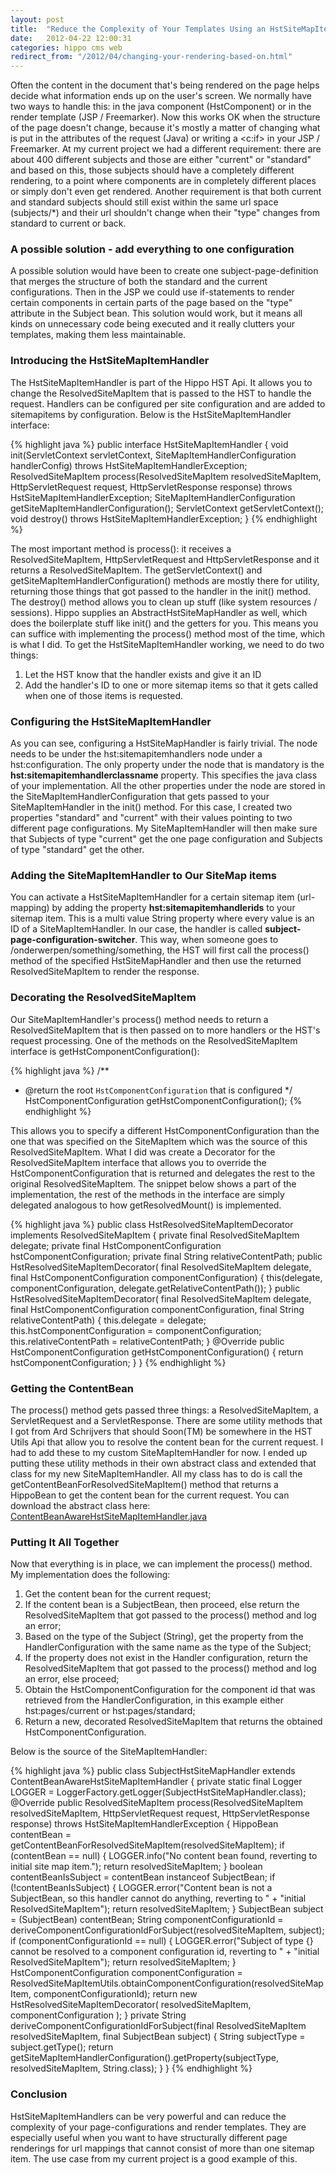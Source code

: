 ```yaml
---
layout: post
title:  "Reduce the Complexity of Your Templates Using an HstSiteMapItemHandler"
date:   2012-04-22 12:00:31
categories: hippo cms web
redirect_from: "/2012/04/changing-your-rendering-based-on.html"
---
```


Often the content in the document that's being rendered on the page helps decide what information ends up on the user's screen. We normally have two ways to handle this: in the java component (HstComponent) or in the render template (JSP / Freemarker). Now this works OK when the structure of the page doesn't change, because it's mostly a matter of changing what is put in the attributes of the request (Java) or writing a &lt;c:if&gt; in your JSP / Freemarker.
At my current project we had a different requirement: there are about 400 different subjects and those are either "current" or "standard" and based on this, those subjects should have a completely different rendering, to a point where components are in completely different places or simply don't even get rendered. Another requirement is that both current and standard subjects should still exist within the same url space (subjects/*) and their url shouldn't change when their "type" changes from standard to current or back.

### A possible solution - add everything to one configuration
A possible solution would have been to create one subject-page-definition that merges the structure of both the standard and the current configurations. Then in the JSP we could use if-statements to render certain components in certain parts of the page based on the "type" attribute in the Subject bean. This solution would work, but it means all kinds on unnecessary code being executed and it really clutters your templates, making them less maintainable.

### Introducing the HstSiteMapItemHandler
The HstSiteMapItemHandler is part of the Hippo HST Api. It allows you to change the ResolvedSiteMapItem that is passed to the HST to handle the request. Handlers can be configured per site configuration and are added to sitemapitems by configuration.
Below is the HstSiteMapItemHandler interface:

{% highlight java %}
public interface HstSiteMapItemHandler {
    void init(ServletContext servletContext, SiteMapItemHandlerConfiguration handlerConfig) 
        throws HstSiteMapItemHandlerException;
    ResolvedSiteMapItem process(ResolvedSiteMapItem resolvedSiteMapItem, 
        HttpServletRequest request, HttpServletResponse response) 
        throws HstSiteMapItemHandlerException;
    SiteMapItemHandlerConfiguration getSiteMapItemHandlerConfiguration();
    ServletContext getServletContext();
    void destroy() throws HstSiteMapItemHandlerException;
}
{% endhighlight %}

The most important method is process(): it receives a ResolvedSiteMapItem, HttpServletRequest and HttpServletResponse and it returns a ResolvedSiteMapItem. The getServletContext() and getSiteMapItemHandlerConfiguration() methods are mostly there for utility, returning those things that got passed to the handler in the init() method. The destroy() method allows you to clean up stuff (like system resources / sessions). Hippo supplies an AbstractHstSiteMapHandler as well, which does the boilerplate stuff like init() and the getters for you. This means you can suffice with implementing the process() method most of the time, which is what I did. To get the HstSiteMapItemHandler working, we need to do two things:

1. Let the HST know that the handler exists and give it an ID
2. Add the handler's ID to one or more sitemap items so that it gets called when one of those items is requested.

### Configuring the HstSiteMapItemHandler
As you can see, configuring a HstSiteMapHandler is fairly trivial. The node needs to be under the hst:sitemapitemhandlers node under a hst:configuration. The only property under the node that is mandatory is the __hst:sitemapitemhandlerclassname__ property. This specifies the java class of your implementation. All the other properties under the node are stored in the SiteMapItemHandlerConfiguration that gets passed to your SiteMapItemHandler in the init() method. For this case, I created two properties "standard" and "current" with their values pointing to two different page configurations. My SiteMapItemHandler will then make sure that Subjects of type "current" get the one page configuration and Subjects of type "standard" get the other.

### Adding the SiteMapItemHandler to Our SiteMap items
You can activate a HstSiteMapItemHandler for a certain sitemap item (url-mapping) by adding the property __hst:sitemapitemhandlerids__ to your sitemap item. This is a multi value String property where every value is an ID of a SiteMapItemHandler. In our case, the handler is called __subject-page-configuration-switcher__. This way, when someone goes to /onderwerpen/something/something, the HST will first call the process() method of the specified HstSiteMapHandler and then use the returned ResolvedSiteMapItem to render the response.

### Decorating the ResolvedSiteMapItem
Our SiteMapItemHandler's process() method needs to return a ResolvedSiteMapItem that is then passed on to more handlers or the HST's request processing. One of the methods on the ResolvedSiteMapItem interface is getHstComponentConfiguration():

{% highlight java %}
/**
 * @return the root <code>HstComponentConfiguration</code> that is configured
 */
 HstComponentConfiguration getHstComponentConfiguration();
{% endhighlight %}

This allows you to specify a different HstComponentConfiguration than the one that was specified on the SiteMapItem which was the source of this ResolvedSiteMapItem. What I did was create a Decorator for the ResolvedSiteMapItem interface that allows you to override the HstComponentConfiguration that is returned and delegates the rest to the original ResolvedSiteMapItem. The snippet below shows a part of the implementation, the rest of the methods in the interface are simply delegated analogous to how getResolvedMount() is implemented.

{% highlight java %}
public class HstResolvedSiteMapItemDecorator implements ResolvedSiteMapItem {
    private final ResolvedSiteMapItem delegate;
    private final HstComponentConfiguration hstComponentConfiguration;
    private final String relativeContentPath;
    public HstResolvedSiteMapItemDecorator(
            final ResolvedSiteMapItem delegate,
            final HstComponentConfiguration componentConfiguration) {
        this(delegate, componentConfiguration, delegate.getRelativeContentPath());
    }
    public HstResolvedSiteMapItemDecorator(
            final ResolvedSiteMapItem delegate,
            final HstComponentConfiguration componentConfiguration,
            final String relativeContentPath) {
        this.delegate = delegate;
        this.hstComponentConfiguration = componentConfiguration;
        this.relativeContentPath = relativeContentPath;
    }
    @Override
    public HstComponentConfiguration getHstComponentConfiguration() {
        return hstComponentConfiguration;
    }
}
{% endhighlight %}

### Getting the ContentBean
The process() method gets passed three things: a ResolvedSiteMapItem, a ServletRequest and a ServletResponse. There are some utility methods that I got from Ard Schrijvers that should Soon(TM) be somewhere in the HST Utils Api that allow you to resolve the content bean for the current request. I had to add these to my custom SiteMapItemHandler for now. I ended up putting these utility methods in their own abstract class and extended that class for my new SiteMapItemHandler. All my class has to do is call the getContentBeanForResolvedSiteMapItem() method that returns a HippoBean to get the content bean for the current request. You can download the abstract class here: [ContentBeanAwareHstSiteMapItemHandler.java][contentbeanhandlersrc]

[contentbeanhandlersrc]: http://dl.dropbox.com/u/32129164/blog-attachments/ContentBeanAwareHstSiteMapItemHandler.java

### Putting It All Together
Now that everything is in place, we can implement the process() method. My implementation does the following:

1. Get the content bean for the current request;
2. If the content bean is a SubjectBean, then proceed, else return the ResolvedSiteMapItem that got passed to the process() method and log an error;
3. Based on the type of the Subject (String), get the property from the HandlerConfiguration with the same name as the type of the Subject;
4. If the property does not exist in the Handler configuration, return the ResolvedSiteMapItem that got passed to the process() method and log an error, else proceed;
5. Obtain the HstComponentConfiguration for the component id that was retrieved from the HandlerConfiguration, in this example either hst:pages/current or hst:pages/standard;
6. Return a new, decorated ResolvedSiteMapItem that returns the obtained HstComponentConfiguration.

Below is the source of the SiteMapItemHandler:

{% highlight java %}
public class SubjectHstSiteMapHandler extends ContentBeanAwareHstSiteMapItemHandler {
    private static final Logger LOGGER = LoggerFactory.getLogger(SubjectHstSiteMapHandler.class);
    @Override
    public ResolvedSiteMapItem process(ResolvedSiteMapItem resolvedSiteMapItem,
                                       HttpServletRequest request,
                                       HttpServletResponse response)
            throws HstSiteMapItemHandlerException {
        HippoBean contentBean = getContentBeanForResolvedSiteMapItem(resolvedSiteMapItem);
        if (contentBean == null) {
            LOGGER.info("No content bean found, reverting to initial site map item.");
            return resolvedSiteMapItem;
        }
        boolean contentBeanIsSubject = contentBean instanceof SubjectBean;
        if (!contentBeanIsSubject) {
            LOGGER.error("Content bean is not a SubjectBean, so this handler cannot do anything, reverting to " +
                    "initial ResolvedSiteMapItem");
            return resolvedSiteMapItem;
        }
        SubjectBean subject = (SubjectBean) contentBean;
        String componentConfigurationId = deriveComponentConfigurationIdForSubject(resolvedSiteMapItem, subject);
        if (componentConfigurationId == null) {
            LOGGER.error("Subject of type {} cannot be resolved to a component configuration id, reverting to " +
                    "initial ResolvedSiteMapItem");
            return resolvedSiteMapItem;
        }
        HstComponentConfiguration componentConfiguration =
                ResolvedSiteMapItemUtils.obtainComponentConfiguration(resolvedSiteMapItem, componentConfigurationId);
        return new HstResolvedSiteMapItemDecorator(
                resolvedSiteMapItem,
                componentConfiguration
        );
    }
    private String deriveComponentConfigurationIdForSubject(final ResolvedSiteMapItem resolvedSiteMapItem,
                                                            final SubjectBean subject) {
        String subjectType = subject.getType();
        return getSiteMapItemHandlerConfiguration().getProperty(subjectType, resolvedSiteMapItem, String.class);
    }
}
{% endhighlight %}

### Conclusion 
HstSiteMapItemHandlers can be very powerful and can reduce the complexity of your page-configurations and render templates. They are especially useful when you want to have structurally different page renderings for url mappings that cannot consist of more than one sitemap item. The use case from my current project is a good example of this.
